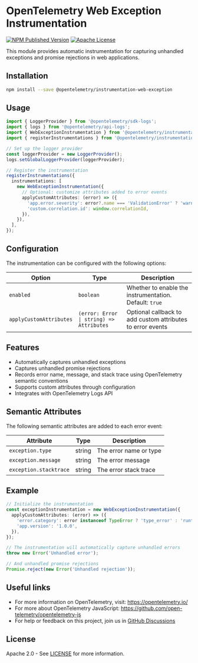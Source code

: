 # OpenTelemetry Web Exception Instrumentation

[![NPM Published Version][npm-img]][npm-url]
[![Apache License][license-image]][license-image]

This module provides automatic instrumentation for capturing unhandled exceptions and promise rejections in web applications.

## Installation

```bash
npm install --save @opentelemetry/instrumentation-web-exception
```

## Usage

```typescript
import { LoggerProvider } from '@opentelemetry/sdk-logs';
import { logs } from '@opentelemetry/api-logs';
import { WebExceptionInstrumentation } from '@opentelemetry/instrumentation-web-exception';
import { registerInstrumentations } from '@opentelemetry/instrumentation';

// Set up the logger provider
const loggerProvider = new LoggerProvider();
logs.setGlobalLoggerProvider(loggerProvider);

// Register the instrumentation
registerInstrumentations({
  instrumentations: [
    new WebExceptionInstrumentation({
      // Optional: customize attributes added to error events
      applyCustomAttributes: (error) => ({
        'app.error.severity': error?.name === 'ValidationError' ? 'warning' : 'error',
        'custom.correlation.id': window.correlationId,
      }),
    }),
  ],
});
```

## Configuration

The instrumentation can be configured with the following options:

| Option | Type | Description |
| ------- | ---- | ----------- |
| `enabled` | `boolean` | Whether to enable the instrumentation. Default: `true` |
| `applyCustomAttributes` | `(error: Error \| string) => Attributes` | Optional callback to add custom attributes to error events |

## Features

- Automatically captures unhandled exceptions
- Captures unhandled promise rejections
- Records error name, message, and stack trace using OpenTelemetry semantic conventions
- Supports custom attributes through configuration
- Integrates with OpenTelemetry Logs API

## Semantic Attributes

The following semantic attributes are added to each error event:

| Attribute | Type | Description |
| --------- | ---- | ----------- |
| `exception.type` | string | The error name or type |
| `exception.message` | string | The error message |
| `exception.stacktrace` | string | The error stack trace |

## Example

```typescript
// Initialize the instrumentation
const exceptionInstrumentation = new WebExceptionInstrumentation({
  applyCustomAttributes: (error) => ({
    'error.category': error instanceof TypeError ? 'type_error' : 'runtime_error',
    'app.version': '1.0.0',
  }),
});

// The instrumentation will automatically capture unhandled errors
throw new Error('Unhandled error');

// And unhandled promise rejections
Promise.reject(new Error('Unhandled rejection'));
```

## Useful links

- For more information on OpenTelemetry, visit: <https://opentelemetry.io/>
- For more about OpenTelemetry JavaScript: <https://github.com/open-telemetry/opentelemetry-js>
- For help or feedback on this project, join us in [GitHub Discussions][discussions-url]

## License

Apache 2.0 - See [LICENSE][license-url] for more information.

[discussions-url]: https://github.com/open-telemetry/opentelemetry-js/discussions
[license-url]: https://github.com/open-telemetry/opentelemetry-js-contrib/blob/main/LICENSE
[license-image]: https://img.shields.io/badge/license-Apache_2.0-green.svg?style=flat
[npm-url]: https://www.npmjs.com/package/@opentelemetry/instrumentation-web-exception
[npm-img]: https://badge.fury.io/js/%40opentelemetry%2Finstrumentation-web-exception.svg
